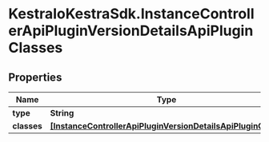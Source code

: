# KestraIoKestraSdk.InstanceControllerApiPluginVersionDetailsApiPluginClasses

## Properties

Name | Type | Description | Notes
------------ | ------------- | ------------- | -------------
**type** | **String** |  | [optional] 
**classes** | [**[InstanceControllerApiPluginVersionDetailsApiPluginClass]**](InstanceControllerApiPluginVersionDetailsApiPluginClass.md) |  | [optional] 


